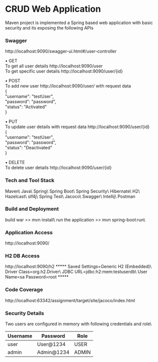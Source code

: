 <h1>CRUD Web Application</h1>
Maven project is implemented a Spring based web application with basic security and its
exposing the following APIs

<h3>Swagger</h3>
http://localhost:9090/swagger-ui.html#/user-controller

• GET\
    To get all user details http://localhost:9090/user \
    To get specific user details http://localhost:9090/user/{id}
    
• POST\
    To add new user http://localhost:9090/user/ with request data\
    {\
      "username": "testUser",\
      "password": "password",\
      "status": "Activated"\
    }
    
• PUT\
    To update user details with request data http://localhost:9090/user/{id} \
    {\
       "username": "testUser",\
       "password": "password",\
       "status": "Deactivated"\
    }

• DELETE\
    To delete user details http://localhost:9090/user/{id}


<h3>Tech and Tool Stack</h3>
Maven\
Java\
Spring\
Spring Boot\
Spring Security\
Hibernate\
H2\
Hazelcast\
slf4j\
Spring Test\
Jacoco\
Swagger\
Intellij\
Postman

<h3>Build and Deployment</h3>
build  war  >> mvn install\
run the application >> mvn spring-boot:run\

<h3>Application Access</h3>
http://localhost:9090/

<h3>H2 DB Access</h3>
http://localhost:9090/h2
*****
Saved Settings=Generic H2 (Embedded)\
Driver Class=org.h2.Driver\
JDBC URL=jdbc:h2:mem:testuserdb\
User Name=sa
Password=root
*****

<h3>Code Coverage</h3>
http://localhost:63342/assignment/target/site/jacoco/index.html

<h3>Security Details</h3>
Two users are configured in memory with following credentials and role\

| Username  | Password | Role |
| ------------- | ------------- |------------- |
| user | User@1234 | USER |
| admin  | Admin@1234  | ADMIN |


